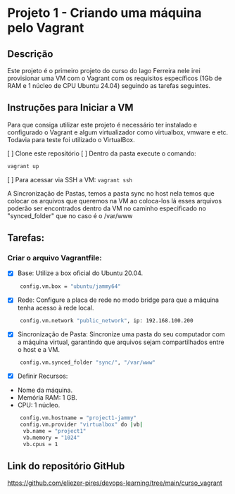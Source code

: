 # Projeto 1 - Criando uma máquina pelo Vagrant

## Descrição
Este projeto é o primeiro projeto do curso do Iago Ferreira nele irei provisionar uma VM com o Vagrant com os requisitos específicos (1Gb de RAM e 1 núcleo de CPU Ubuntu 24.04) seguindo as tarefas seguintes.

## Instruções para Iniciar a VM
Para que consiga utilizar este projeto é necessário ter instalado e configurado o Vagrant e algum virtualizador como virtualbox, vmware e etc. Todavia para teste foi utilizado o VirtualBox.

[ ] Clone este repositório
[ ] Dentro da pasta execute o comando: 
``` bash
vagrant up
```
[ ] Para acessar via SSH a VM: `vagrant ssh`

A Sincronização de Pastas, temos a pasta sync no host nela temos que colocar os arquivos que queremos na VM ao coloca-los lá esses arquivos poderão ser encontrados dentro da VM no caminho especificado no "synced_folder" que no caso é o /var/www

## Tarefas:
### Criar o arquivo **Vagrantfile**:
- [x] Base: Utilize a box oficial do Ubuntu 20.04.
``` bash
    config.vm.box = "ubuntu/jammy64"
```

- [x] Rede: Configure a placa de rede no modo bridge para que a máquina tenha acesso à rede local.
``` bash
    config.vm.network "public_network", ip: 192.168.100.200
```

- [x] Sincronização de Pasta: Sincronize uma pasta do seu computador com a máquina virtual, garantindo que arquivos sejam compartilhados entre o host e a VM.
``` bash
    config.vm.synced_folder "sync/", "/var/www"
```

- [x] Definir Recursos:
 - Nome da máquina.
 - Memória RAM: 1 GB.
 - CPU: 1 núcleo.
``` bash
    config.vm.hostname = "project1-jammy"
    config.vm.provider "virtualbox" do |vb|
     vb.name = "project1"
     vb.memory = "1024"
     vb.cpus = 1
```
## Link do repositório GitHub

https://github.com/eliezer-pires/devops-learning/tree/main/curso_vagrant
